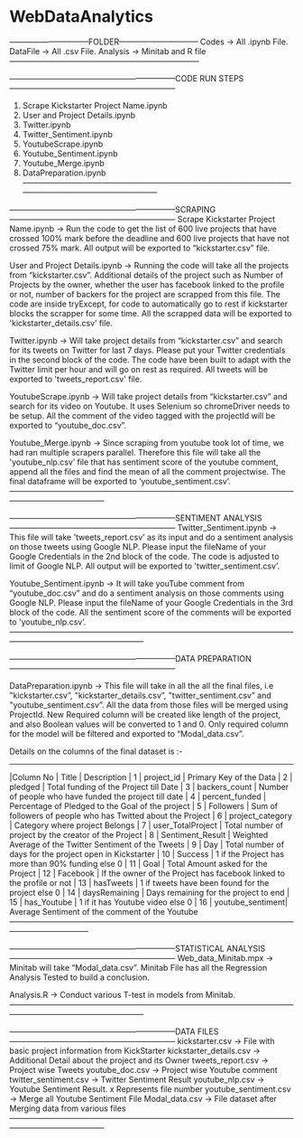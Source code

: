 # WebDataAnalytics

——————————FOLDER——————————
Codes -> All .ipynb File.
DataFile -> All .csv File.
Analysis -> Minitab and R file
————————————————————————


—————————————————————CODE RUN STEPS—————————————————————
1.	Scrape Kickstarter Project Name.ipynb 
2.	User and Project Details.ipynb
3.	Twitter.ipynb
4.	Twitter_Sentiment.ipynb
5.	YoutubeScrape.ipynb 
6.	Youtube_Sentiment.ipynb
7.	Youtube_Merge.ipynb
8.	DataPreparation.ipynb
———————————————————————————————————————————————————


—————————————————————SCRAPING—————————————————————
Scrape Kickstarter Project Name.ipynb -> Run the code to get the list of 600 live projects that have crossed 100% mark before the deadline and 600 live projects that have not crossed 75% mark. All output will be exported to “kickstarter.csv” file.

User and Project Details.ipynb -> Running the code will take all the projects from “kickstarter.csv”. Additional details of the project such as Number of Projects by the owner, whether the user has facebook linked to the profile or not, number of backers for the project are scrapped from this file. The code are inside tryExcept, for code to automatically go to rest if kickstarter blocks the scrapper for some time. All the scrapped data will be exported to 'kickstarter_details.csv’ file.

Twitter.ipynb -> Will take project details from “kickstarter.csv” and search for its tweets on Twitter for last 7 days. Please put your Twitter credentials in the second block of the code. The code have been built to adapt with the Twitter limit per hour and will go on rest as required. All tweets will be exported to 'tweets_report.csv' file.

YoutubeScrape.ipynb -> Will take project details from “kickstarter.csv” and search for its video on Youtube. It uses Selenium so chromeDriver needs to be setup. All the comment of the video tagged with the projectId will be exported to “youtube_doc.csv”.

Youtube_Merge.ipynb -> Since scraping from youtube took lot of time, we had ran multiple scrapers parallel. Therefore this file will take all the 'youtube_nlp.csv’ file that has sentiment score of the youtube comment, append all the files and find the mean of all the comment projectwise. The final dataframe will be exported to ‘youtube_sentiment.csv’.
————————————————————————————————————————————————



—————————————————————SENTIMENT ANALYSIS—————————————————————
Twitter_Sentiment.ipynb -> This file will take 'tweets_report.csv’ as its input and do a sentiment analysis on those tweets using Google NLP. Please input the fileName of your Google Credentials in the 2nd block of the code. The code is adjusted to limit of Google NLP. All output will be exported to 'twitter_sentiment.csv’.

Youtube_Sentiment.ipynb -> It will take youTube comment from “youtube_doc.csv” and do a sentiment analysis on those comments using Google NLP. Please input the fileName of your Google Credentials in the 3rd block of the code. All the sentiment score of the comments will be exported to 'youtube_nlp.csv’.
—————————————————————————————————————————————————————



—————————————————————DATA PREPARATION—————————————————————

DataPreparation.ipynb -> This file will take in all the all the final files, i.e "kickstarter.csv”, "kickstarter_details.csv”, "twitter_sentiment.csv” and "youtube_sentiment.csv”. All the data from those files will be merged using ProjectId. New Required column will be created like length of the project, and also Boolean values will be converted to 1 and 0. Only required column for the model will be filtered and exported to “Modal_data.csv”.

Details on the columns of the final dataset is :-
___________________________________________________________________________________
|Column No	| Title 			| Description
|	1	| project_id		| Primary Key of the Data
|	2	| pledged		| Total funding of the Project till Date
|	3	| backers_count	| Number of people who have funded the project till date
|	4	| percent_funded	| Percentage of Pledged to the Goal of the project
|	5	| Followers		| Sum of followers of people who has Twitted about the Project
|	6	| project_category	| Category where project Belongs
|	7	| user_TotalProject	| Total number of project by the creator of the Project
|	8	| Sentiment_Result	| Weighted Average of the Twitter Sentiment of the Tweets
|	9	| Day			| Total number of days for the project open in Kickstarter
|	10	| Success		| 1 if the Project has more than 90% funding else 0
|	11	| Goal			| Total Amount asked for the Project
|	12	| Facebook		| If the owner of the Project has facebook linked to the profile or not
|	13	| hasTweets		| 1 if tweets have been found for the project else 0
|	14	| daysRemaining	| Days remaining for the project to end
|	15	| has_Youtube	| 1 if it has Youtube video else 0
|	16	| youtube_sentiment| Average Sentiment of the comment of the Youtube
——————————————————————————————————————————————



—————————————————————STATISTICAL ANALYSIS—————————————————————
Web_data_Minitab.mpx -> Minitab will take “Modal_data.csv”.  Minitab File has all the Regression Analysis Tested to build a conclusion.

Analysis.R -> Conduct various T-test in models from Minitab. 
—————————————————————————————————————————————————————



—————————————————————DATA FILES—————————————————————
kickstarter.csv		-> File with basic project information from KickStarter
kickstarter_details.csv	-> Additional Detail about the project and its Owner
tweets_report.csv		-> Project wise Tweets
youtube_doc.csv		-> Project wise Youtube comment
twitter_sentiment.csv	-> Twitter Sentiment Result
youtube_<x>nlp.csv		-> Youtube Sentiment Result. x Represents file number
youtube_sentiment.csv	-> Merge all Youtube Sentiment File
Modal_data.csv		-> File dataset after Merging data from various files
————————————————————————————————————————————————


